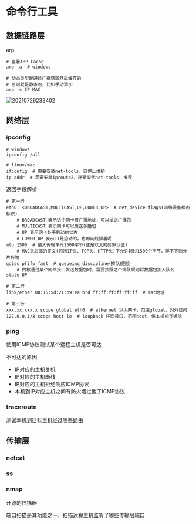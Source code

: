 # 命令行工具

## 数据链路层

arp

```shell
# 查看ARP Cache
arp -a  # windows

# 动态类型是通过广播获取然后缓存的
# 否则就是静态的，比如手动添加
arp -s IP MAC
```

![20210729233402](http://image.zuoright.com/20210729233402.png)

## 网络层

### ipconfig

```shell
# windows
ipconfig /all

# linux/mac
ifconfig  # 需要安装net-tools，已停止维护
ip addr  # 需要安装iproute2，逐渐取代net-tools，推荐
```

返回字段解析

```shell
# 第一行
eth0: <BROADCAST,MULTICAST,UP,LOWER_UP>  # net_device flags(网络设备状态标识)
    # BROADCAST 表示这个网卡有广播地址，可以发送广播包
    # MULTICAST 表示网卡可以发送多播包
    # UP 表示网卡处于启动的状态
    # LOWER_UP 表示L1是启动的，也即网线插着呢
mtu 1500  # 最大传输单元1500字节(这是以太网的默认值)
    # MAC头后面的正文(包括IP头、TCP头、HTTP头)不允许超过1500个字节，存不下则分片传输
qdisc pfifo_fast  # queueing discipline(排队规则)
    # 内核通过某个网络接口发送数据包时，需要按照这个排队规则将数据包加入队列
state UP

# 第二行
link/ether 00:15:5d:21:b9:ea brd ff:ff:ff:ff:ff:ff  # mac地址

# 第三行
xxx.xx.xxx.x scope global eth0  # ethernet 以太网卡，范围global，对外访问
127.0.0.1/8 scope host lo  # loopback 环回接口，范围host，供本机相互通信
```

### ping

使用ICMP协议测试某个远程主机是否可达

不可达的原因

- IP对应的主机关机
- IP对应的主机断线
- IP对应的主机拒绝响应ICMP协议
- 本机到IP对应主机之间有防火墙拦截了ICMP协议

### traceroute

测试本机到目标主机经过哪些路由

## 传输层

### netcat

### ss

### nmap

开源的扫描器

端口扫描是其功能之一，扫描远程主机监听了哪些传输层端口

